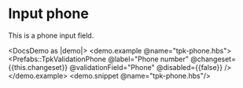 # Input phone

This is a phone input field.

<DocsDemo as |demo|>
<demo.example @name="tpk-phone.hbs">
<Prefabs::TpkValidationPhone
@label="Phone number"
@changeset={{this.changeset}}
@validationField="Phone"
@disabled={{false}}
/>
</demo.example>
<demo.snippet @name="tpk-phone.hbs"/>
</DocsDemo>

